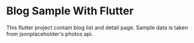# Blog Sample With Flutter

This flutter project contain blog list and detail page.
Sample data is taken from jsonplaceholder's photos api.

